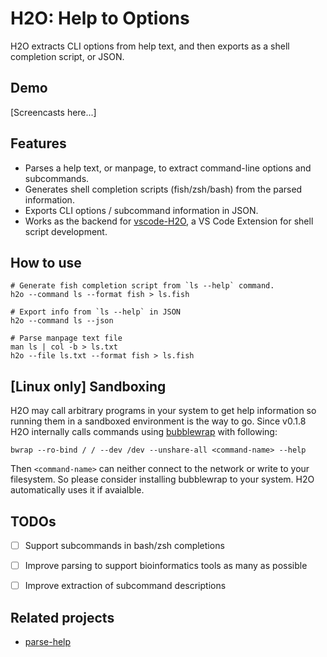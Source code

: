 # H2O: Help to Options

H2O extracts CLI options from help text, and then exports as a shell completion script, or JSON.


## Demo

[Screencasts here...]

## Features

* Parses a help text, or manpage, to extract command-line options and subcommands.
* Generates shell completion scripts (fish/zsh/bash) from the parsed information.
* Exports CLI options / subcommand information in JSON.
* Works as the backend for [vscode-H2O](https://marketplace.visualstudio.com/items?itemName=tetradresearch.vscode-h2o), a VS Code Extension for shell script development.


## How to use

```shell
# Generate fish completion script from `ls --help` command.
h2o --command ls --format fish > ls.fish

# Export info from `ls --help` in JSON
h2o --command ls --json

# Parse manpage text file
man ls | col -b > ls.txt
h2o --file ls.txt --format fish > ls.fish
```


## [Linux only] Sandboxing

H2O may call arbitrary programs in your system to get help information so running them in a sandboxed environment is the way to go. Since v0.1.8 H2O internally calls commands using [bubblewrap](https://github.com/containers/bubblewrap) with following:

```shell
bwrap --ro-bind / / --dev /dev --unshare-all <command-name> --help
```

Then `<command-name>` can neither connect to the network or write to your filesystem. So please consider installing bubblewrap to your system. H2O automatically uses it if avaialble.


## TODOs

- [ ] Support subcommands in bash/zsh completions
- [ ] Improve parsing to support bioinformatics tools as many as possible
- [ ] Improve extraction of subcommand descriptions


## Related projects
* [parse-help](https://github.com/sindresorhus/parse-help)
